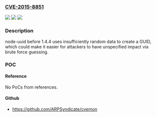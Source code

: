### [CVE-2015-8851](https://cve.mitre.org/cgi-bin/cvename.cgi?name=CVE-2015-8851)
![](https://img.shields.io/static/v1?label=Product&message=node-uuid&color=blue)
![](https://img.shields.io/static/v1?label=Version&message=n%2Fa&color=blue)
![](https://img.shields.io/static/v1?label=Vulnerability&message=Other&color=brighgreen)

### Description

node-uuid before 1.4.4 uses insufficiently random data to create a GUID, which could make it easier for attackers to have unspecified impact via brute force guessing.

### POC

#### Reference
No PoCs from references.

#### Github
- https://github.com/ARPSyndicate/cvemon

